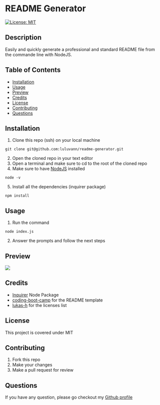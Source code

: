 # README Generator
[![License: MIT](https://img.shields.io/badge/License-MIT-yellow.svg)](https://opensource.org/licenses/MIT)

## Description 
Easily and quickly generate a professional and standard README file from the commande line with NodeJS.

## Table of Contents

* [Installation](#installation)
* [Usage](#usage)
* [Preview](#preview)
* [Credits](#credits)
* [License](#license)
* [Contributing](#contributing)
* [Questions](#questions)

## Installation
1. Clone this repo (ssh) on your local machine
```shell
git clone git@github.com:luluvann/readme-generator.git
```
2. Open the cloned repo in your text editor
3. Open a terminal and make sure to cd to the root of the cloned repo
4. Make sure to have [NodeJS](https://nodejs.org/en/) installed
```shell
node -v
``` 
5. Install all the dependencies (inquirer package)
```shell
npm install
``` 

## Usage 
1. Run the command 
```shell
node index.js
```
2. Answer the prompts and follow the next steps

## Preview
![](./preview-readme.gif)

## Credits
- [Inquirer](https://www.npmjs.com/package/inquirer) Node Package
- [coding-boot-camp](https://github.com/coding-boot-camp/potential-enigma/blob/master/readme-guide.md) for the README template 
- [lukas-h](https://gist.github.com/lukas-h/2a5d00690736b4c3a7ba) for the licenses list

## License
This project is covered under MIT

## Contributing
1. Fork this repo
2. Make your changes
3. Make a pull request for review

## Questions
If you have any question, please go checkout my [Github profile](https://github.com/luluvann)

